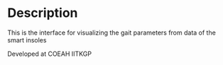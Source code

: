 # Description

This is the interface for visualizing the gait parameters from data of the smart insoles

Developed at COEAH IITKGP